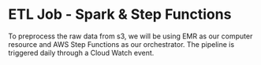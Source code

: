 # ETL Job - Spark & Step Functions
To preprocess the raw data from s3, we will be using EMR as our computer resource and AWS Step Functions as our orchestrator. The pipeline is triggered daily through a Cloud Watch event.